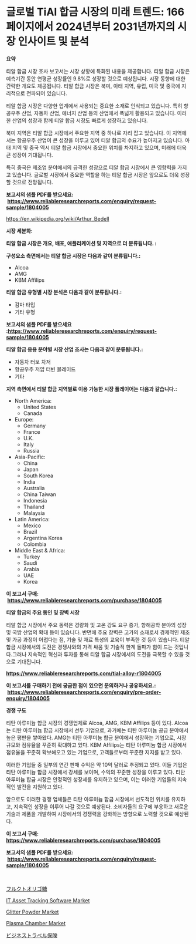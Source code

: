 <p><h1>글로벌 TiAl 합금 시장의 미래 트렌드: 166 페이지에서 2024년부터 2031년까지의 시장 인사이트 및 분석</h1></p><p><strong>요약</strong></p>
<p><p>티알 합금 시장 조사 보고서는 시장 상황에 특화된 내용을 제공합니다. 티알 합금 시장은 예측기간 동안 연평균 성장률인 9.8%로 성장할 것으로 예상됩니다. 시장 동향에 대한 간략한 개요도 제공됩니다. 티알 합금 시장은 북미, 아태 지역, 유럽, 미국 및 중국에 지리적으로 전파되어 있습니다.</p><p>티알 합금 시장은 다양한 업계에서 사용되는 중요한 소재로 인식되고 있습니다. 특히 항공우주 산업, 자동차 산업, 에너지 산업 등의 산업에서 폭넓게 활용되고 있습니다. 이러한 산업의 성장과 함께 티알 합금 시장도 빠르게 성장하고 있습니다.</p><p>북미 지역은 티알 합금 시장에서 주요한 지역 중 하나로 자리 잡고 있습니다. 이 지역에서는 항공우주 산업이 큰 성장을 이루고 있어 티알 합금의 수요가 높아지고 있습니다. 아태 지역 및 중국 역시 티알 합금 시장에서 중요한 위치를 차지하고 있으며, 미래에 더욱 큰 성장이 기대됩니다.</p><p>특히 중국은 제조업 분야에서의 급격한 성장으로 티알 합금 시장에서 큰 영향력을 가지고 있습니다. 글로벌 시장에서 중요한 역할을 하는 티알 합금 시장은 앞으로도 더욱 성장할 것으로 전망됩니다.</p></p>
<p><strong>보고서의 샘플 PDF를 받으세요: &nbsp;<a href="https://www.reliableresearchreports.com/enquiry/request-sample/1804005">https://www.reliableresearchreports.com/enquiry/request-sample/1804005</a></strong></p>
<p><a href="https://en.wikipedia.org/wiki/Arthur_Bedell">https://en.wikipedia.org/wiki/Arthur_Bedell</a></p>
<p><strong>시장 세분화:</strong></p>
<p><strong> 티알 합금 시장은 개요, 배포, 애플리케이션 및 지역으로 더 분류됩니다. :</strong></p>
<p><strong>구성요소 측면에서는 티알 합금 시장은 다음과 같이 분류됩니다.:</strong></p>
<p><ul><li>Alcoa</li><li>AMG</li><li>KBM Affilips</li></ul></p>
<p><strong> 티알 합금 유형별 시장 분석은 다음과 같이 분류됩니다.:</strong></p>
<p><ul><li>감마 타입</li><li>기타 유형</li></ul></p>
<p><strong>보고서의 샘플 PDF를 받으세요 :<a href="https://www.reliableresearchreports.com/enquiry/request-sample/1804005">https://www.reliableresearchreports.com/enquiry/request-sample/1804005</a></strong></p>
<p><strong> 티알 합금 응용 분야별 시장 산업 조사는 다음과 같이 분류됩니다.:</strong></p>
<p><ul><li>자동차 터보 차저</li><li>항공우주 저압 터빈 블레이드</li><li>기타</li></ul></p>
<p><strong>지역 측면에서 티알 합금 지역별로 이용 가능한 시장 플레이어는 다음과 같습니다.:</strong></p>
<p><ul>
    <li>
        North America:
        <ul>
            <li>United States</li>
            <li>Canada</li>
        </ul>
    </li>
    <li>
        Europe:
        <ul>
            <li>Germany</li>
            <li>France</li>
            <li>U.K.</li>
            <li>Italy</li>
            <li>Russia</li>
        </ul>
    </li>
    <li>
        Asia-Pacific:
        <ul>
            <li>China</li>
            <li>Japan</li>
            <li>South Korea</li>
            <li>India</li>
            <li>Australia</li>
            <li>China Taiwan</li>
            <li>Indonesia</li>
            <li>Thailand</li>
            <li>Malaysia</li>
        </ul>
    </li>
    <li>
        Latin America:
        <ul>
            <li>Mexico</li>
            <li>Brazil</li>
            <li>Argentina Korea</li>
            <li>Colombia</li>
        </ul>
    </li>
    <li>
        Middle East & Africa:
        <ul>
            <li>Turkey</li>
            <li>Saudi</li>
            <li>Arabia</li>
            <li>UAE</li>
            <li>Korea</li>
        </ul>
    </li>
    </ul></p>
<p><strong>이 보고서 구매: &nbsp;<a href="https://www.reliableresearchreports.com/purchase/1804005">https://www.reliableresearchreports.com/purchase/1804005</a></strong></p>
<p><strong>티알 합금의 주요 동인 및 장벽 시장</strong></p>
<p><p>티알 합금 시장에서 주요 동력은 경량화 및 고온 강도 요구 증가, 항해공학 분야의 성장 및 국방 산업의 확대 등이 있습니다. 반면에 주요 장벽은 고가의 소재로서 경제적인 제조 및 가공 과정이 어렵다는 점, 기술 및 재료 특성의 교육이 부족한 것 등이 있습니다. 티알 합금 시장에서의 도전은 경쟁사와의 가격 싸움 및 기술적 한계 돌파가 힘이 드는 것입니다.그러나 지속적인 혁신과 투자를 통해 티알 합금 시장에서의 도전을 극복할 수 있을 것으로 기대됩니다.</p></p>
<p><strong><a href="https://www.reliableresearchreports.com/tial-alloy-r1804005">https://www.reliableresearchreports.com/tial-alloy-r1804005</a></strong></p>
<p><strong>이 보고서를 구매하기 전에 궁금한 점이 있으면 문의하거나 공유하세요.: &nbsp;<a href="https://www.reliableresearchreports.com/enquiry/pre-order-enquiry/1804005">https://www.reliableresearchreports.com/enquiry/pre-order-enquiry/1804005</a></strong></p>
<p><strong>경쟁 구도</strong></p>
<p><p>티탄 아루미늄 합금 시장의 경쟁업체로 Alcoa, AMG, KBM Affilips 등이 있다. Alcoa는 티탄 아루미늄 합금 시장에서 선두 기업으로, 과거에는 티탄 아루미늄 공급 분야에서 높은 평판을 쌓아왔다. AMG는 티탄 아루미늄 합금 분야에서 성장하는 기업으로, 시장 규모와 점유율을 꾸준히 확대하고 있다. KBM Affilips는 티탄 아루미늄 합금 시장에서 점유율을 꾸준히 확보해오고 있는 기업으로, 고객들로부터 꾸준한 지지를 받고 있다.</p><p>이러한 기업들 중 일부의 연간 판매 수익은 약 10억 달러로 추정되고 있다. 이들 기업은 티탄 아루미늄 합금 시장에서 강세를 보이며, 수익의 꾸준한 성장을 이루고 있다. 티탄 아루미늄 합금 시장은 안정적인 성장세를 유지하고 있으며, 이는 이러한 기업들의 지속적인 발전을 지원하고 있다.</p><p>앞으로도 이러한 경쟁 업체들은 티탄 아루미늄 합금 시장에서 선도적인 위치를 유지하고, 지속적인 성장을 이루어 나갈 것으로 예상된다. 소비자들의 요구에 부응하고 새로운 기술과 제품을 개발하여 시장에서의 경쟁력을 강화하는 방향으로 노력할 것으로 예상된다.</p></p>
<p><strong>이 보고서 구매: &nbsp; <a href="https://www.reliableresearchreports.com/purchase/1804005">https://www.reliableresearchreports.com/purchase/1804005</a></strong></p>
<p><strong>보고서의 샘플 PDF를 받으세요: &nbsp;<a href="https://www.reliableresearchreports.com/enquiry/request-sample/1804005">https://www.reliableresearchreports.com/enquiry/request-sample/1804005</a></strong><strong></strong></p>
<p>&nbsp;</p>
<p><p><a href="https://github.com/TerrellConn/Market-Research-Report-List-2/blob/main/630131017441.md">フルクトオリゴ糖</a></p><p><a href="https://issuu.com/reportprime-2/docs/it-asset-tracking-software-market-size-2030.pptx">IT Asset Tracking Software Market</a></p><p><a href="https://github.com/josephpullman6599/Market-Research-Report-List-1/blob/main/glitter-powder-market.md">Glitter Powder Market</a></p><p><a href="https://github.com/jakobeblake56/Market-Research-Report-List-1/blob/main/plasma-chamber-market.md">Plasma Chamber Market</a></p><p><a href="https://github.com/RandallRunte2023/Market-Research-Report-List-2/blob/main/517199817443.md">ビジネストラベル保険</a></p></p>